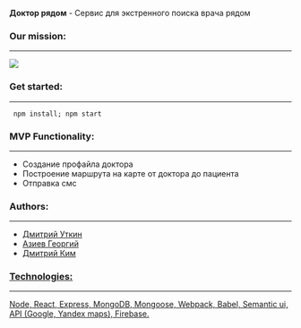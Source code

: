 <b>Доктор рядом</b> - Сервис для экстренного поиска врача рядом

<b><h3>Our mission:</h3><hr></hr></b>
<img src="https://a.radikal.ru/a31/1906/bc/49fdc2ebc7b7.jpg"></img>


<b><h3>Get started:</h3><hr></hr></b>
<code>
 npm install;
 npm start
</code>

<b><h3>MVP Functionality:</h3><hr></hr></b>
<ul>
 <li>Cоздание профайла доктора</li>
 <li>Построение маршрута на карте от доктора до пациента</li>
 <li>Отправка смс</li>
</ul>

<b><h3>Authors:</h3><hr></hr></b>
<ul>
 <li><a href="https://github.com/Dmitryure">Дмитрий Уткин</li>
 <li><a href="https://github.com/GeorgeAzz">Азиев Георгий</li>
 <li><a href="https://github.com/Dmitrykim94">Дмитрий Ким</li>
</ul>

<b><h3>Technologies:</h3><hr></hr></b>
Node, React, Express, MongoDB, Mongoose, Webpack, Babel, Semantic ui, API (Google, Yandex maps), Firebase.
